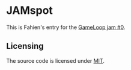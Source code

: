 # JAMspot

This is Fahien's entry for the [GameLoop jam #0](https://itch.io/jam/gameloop-jam-0).

## Licensing

The source code is licensed under [MIT](LICENSE).
